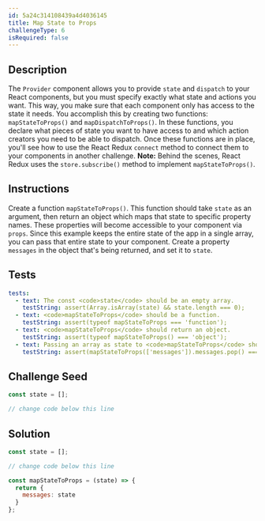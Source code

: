 ```yaml
---
id: 5a24c314108439a4d4036145
title: Map State to Props
challengeType: 6
isRequired: false
---
```


## Description
<section id='description'>
The <code>Provider</code> component allows you to provide <code>state</code> and <code>dispatch</code> to your React components, but you must specify exactly what state and actions you want. This way, you make sure that each component only has access to the state it needs. You accomplish this by creating two functions: <code>mapStateToProps()</code> and <code>mapDispatchToProps()</code>.
In these functions, you declare what pieces of state you want to have access to and which action creators you need to be able to dispatch. Once these functions are in place, you'll see how to use the React Redux <code>connect</code> method to connect them to your components in another challenge.
<strong>Note:</strong>&nbsp;Behind the scenes, React Redux uses the <code>store.subscribe()</code> method to implement <code>mapStateToProps()</code>.
</section>

## Instructions
<section id='instructions'>
Create a function <code>mapStateToProps()</code>. This function should take <code>state</code> as an argument, then return an object which maps that state to specific property names. These properties will become accessible to your component via <code>props</code>. Since this example keeps the entire state of the app in a single array, you can pass that entire state to your component. Create a property <code>messages</code> in the object that's being returned, and set it to <code>state</code>.
</section>

## Tests
<section id='tests'>

```yml
tests:
  - text: The const <code>state</code> should be an empty array.
    testString: assert(Array.isArray(state) && state.length === 0);
  - text: <code>mapStateToProps</code> should be a function.
    testString: assert(typeof mapStateToProps === 'function');
  - text: <code>mapStateToProps</code> should return an object.
    testString: assert(typeof mapStateToProps() === 'object');
  - text: Passing an array as state to <code>mapStateToProps</code> should return this array assigned to a key of <code>messages</code>.
    testString: assert(mapStateToProps(['messages']).messages.pop() === 'messages');

```

</section>

## Challenge Seed
<section id='challengeSeed'>

<div id='jsx-seed'>

```jsx
const state = [];

// change code below this line

```

</div>



</section>

## Solution
<section id='solution'>


```js
const state = [];

// change code below this line

const mapStateToProps = (state) => {
  return {
    messages: state
  }
};
```

</section>
